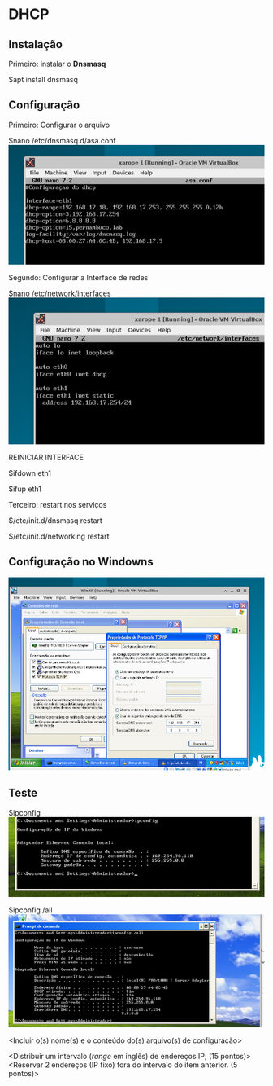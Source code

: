 # DHCP

## Instalação
Primeiro: instalar o **Dnsmasq**

$apt install dnsmasq


## Configuração
Primeiro: Configurar o arquivo

$nano /etc/dnsmasq.d/asa.conf
![Alt text](<fotos_dhcp/Dnsmasq CONFIGURADO.png>)

Segundo: Configurar a Interface de redes

$nano /etc/network/interfaces
![Alt text](<fotos_dhcp/configuração interface-dhcp.png>)

REINICIAR INTERFACE

$ifdown eth1

$ifup eth1

Terceiro: restart nos serviços

$/etc/init.d/dnsmasq restart

$/etc/init.d/networking restart

## Configuração no Windowns
![Alt text](<fotos_dhcp/CONF WIN DHCP.png>)

## Teste

$ipconfig
![Alt text](fotos_dhcp/TESTE-DHCP-ifconfig.png)

$ipconfig /all
![Alt text](<fotos_dhcp/DHCP-ipconfig all.png>)


<Incluir o(s) nome(s) e o conteúdo do(s) arquivo(s) de configuração>

<Distribuir um intervalo (*range* em inglês) de endereços IP; (15 pontos)>
<Reservar 2 endereços (IP fixo) fora do intervalo do item anterior. (5 pontos)>

